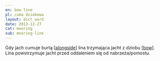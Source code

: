 ```yaml
---
en: bow line
pl: cuma dziobowa
layout: dict_word
date: 2013-12-27
cat: mooring
sub: mooring-line
---
```


Gdy jach cumuje burtą [[alongside](/dict/alongside.html)] lina trzymająca jacht z dziobu [[bow](/dict/bow.html)].  
Lina powstrzymuje jacht przed oddaleniem się od nabrzeża/pomostu.

